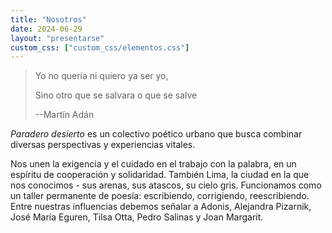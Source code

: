 ```yaml
---
title: "Nosotros"
date: 2024-06-29
layout: "presentarse"
custom_css: ["custom_css/elementos.css"]
---
```


> Yo no quería ni quiero ya ser yo,
>
> Sino otro que se salvara o que se salve
>
> --Martín Adán

*Paradero desierto* es un colectivo poético urbano que busca combinar diversas perspectivas y experiencias vitales.

Nos unen la exigencia y el cuidado en el trabajo con la palabra, en un espíritu de cooperación y solidaridad. También Lima, la ciudad en la que nos conocimos - sus arenas, sus atascos, su cielo gris. Funcionamos como un taller permanente de poesía: escribiendo, corrigiendo, reescribiendo. Entre nuestras influencias debemos señalar a Adonis, Alejandra Pizarnik, José María Eguren, Tilsa Otta, Pedro Salinas y Joan Margarit.